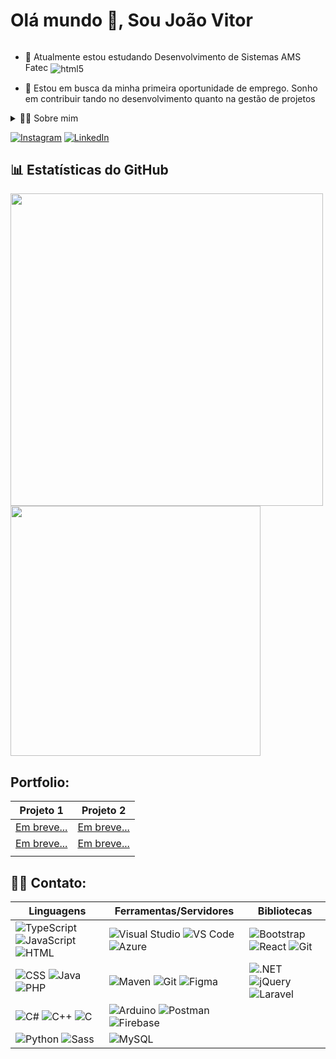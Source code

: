 <!--título-->
  
<h1 style="display: inline-block"> Olá mundo 👋, Sou João Vitor</h1></summary>

<!-- Presentation -->
<p>
 
  - 🌱 Atualmente estou estudando Desenvolvimento de Sistemas AMS Fatec    <img align="center" alt="html5" src="https://img.shields.io/badge/Fatec-000?style=for-the-badge" />

  - 🔭 Estou em busca da minha primeira oportunidade de emprego. Sonho em contribuir tando no desenvolvimento quanto na gestão de projetos
</p>

<!-- Dropdown -->
<details>
  <summary>👨‍💻 Sobre mim</summary>

 - 💬Tenho 19 anos, atualmente moro no Brasil. Aperfeiçoando meu inglês iniciante e tenho experiências acadêmicas com SQL, desenvolvimento web, ReactNative e  c#. Recetemente na conclusão de meu TCC do Técnico,  me ajudou a desenvolver habilidades importantes como criatividade, solução de problemas, comunicação, gestão de projetos, estratégicas de desenvolvimento Ágil e desenvolvimento iot. 

- ⚡Gosto de praticar esportes e conhecer algo novo, acredito q a moeda mais cara hoje em dia é o conhecimento, pois capacita-nos a enfrentar desafios, maior compreenção e tomar Decisões para assim contribuir \o/

</details>

<!-- Links -->
[![Instagram](https://img.shields.io/badge/Instagram-E4405F?style=for-the-badge&logo=instagram&logoColor=white)](https://www.instagram.com/toquinhaman/)
[![LinkedIn](https://img.shields.io/badge/LinkedIn-0077B5?style=for-the-badge&logo=linkedin&logoColor=white)](https://www.linkedin.com/in/jo%C3%A3o-vitor-aparecido-carpim-de-souza-303934276/)

<!-- GithubStats -->
## 📊 Estatísticas do GitHub

<div>
  <img src="https://github-readme-stats.vercel.app/api?username=joaocarpim&show_icons=true&theme=radical" width="500" />
  <img src="https://github-readme-stats.vercel.app/api/top-langs/?username=joaocarpim&layout=compact&card_width=320&langs_count=5&theme=radical" width="400" />
</div>


<!-- Portfolio -->
## Portfolio:

| Projeto 1                                                 | Projeto 2                                                 |
| ---------------------------------------------------------- | ---------------------------------------------------------- |
| [Em breve...](https://github.com/)                         | [Em breve...](https://github.com/)                         |
| [Em breve...](https://github.com/)                         | [Em breve...](https://github.com/)                         |
|                                                            |                                                            |


## 🐱‍👤 Contato:

| Linguagens                                                                                     | Ferramentas/Servidores                                                                                        | Bibliotecas                                                                                     |
| ---------------------------------------------------------------------------------------------- | ------------------------------------------------------------------------------------------------------------- | ----------------------------------------------------------------------------------------------- |
| ![TypeScript](https://skillicons.dev/icons?i=ts) ![JavaScript](https://skillicons.dev/icons?i=javascript) ![HTML](https://skillicons.dev/icons?i=html)      | ![Visual Studio](https://skillicons.dev/icons?i=visualstudio) ![VS Code](https://skillicons.dev/icons?i=vscode) ![Azure](https://skillicons.dev/icons?i=azure) | ![Bootstrap](https://skillicons.dev/icons?i=bootstrap) ![React](https://skillicons.dev/icons?i=react) ![Git](https://skillicons.dev/icons?i=git) |
| ![CSS](https://skillicons.dev/icons?i=css) ![Java](https://skillicons.dev/icons?i=java) ![PHP](https://skillicons.dev/icons?i=php)                         | ![Maven](https://skillicons.dev/icons?i=maven) ![Git](https://skillicons.dev/icons?i=git) ![Figma](https://skillicons.dev/icons?i=figma)                               | ![.NET](https://skillicons.dev/icons?i=dotnet) ![jQuery](https://skillicons.dev/icons?i=jquery) ![Laravel](https://skillicons.dev/icons?i=laravel)     |
| ![C#](https://skillicons.dev/icons?i=cs) ![C++](https://skillicons.dev/icons?i=cpp) ![C](https://skillicons.dev/icons?i=c)                                  | ![Arduino](https://skillicons.dev/icons?i=arduino) ![Postman](https://skillicons.dev/icons?i=postman) ![Firebase](https://skillicons.dev/icons?i=firebase) |
| ![Python](https://skillicons.dev/icons?i=python) ![Sass](https://skillicons.dev/icons?i=sass)                                                         | ![MySQL](https://skillicons.dev/icons?i=mysql)                                                                 |                                                                                                 |

